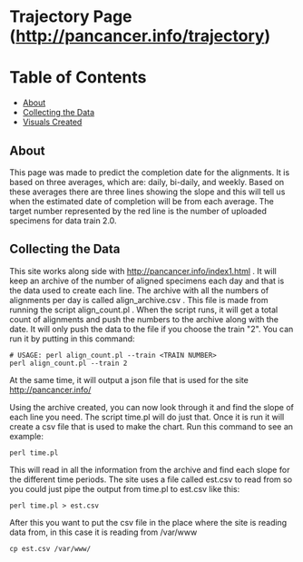 # Trajectory Page (http://pancancer.info/trajectory)

# Table of Contents
  * [About](#about)
  * [Collecting the Data](#collecting-the-data)
  * [Visuals Created](#visuals-created)

## About
This page was made to predict the completion date for the alignments. It is based on three averages, which are: daily, bi-daily, and weekly. Based on these averages there are three lines showing the slope and this will tell us when the estimated date of completion will be from each average. The target number represented by the red line is the number of uploaded specimens for data train 2.0. 

## Collecting the Data
This site works along side with http://pancancer.info/index1.html . It will keep an archive of the number of aligned specimens each day and that is the data used to create each line. The archive with all the numbers of alignments per day is called align_archive.csv . This file is made from running the script align_count.pl . When the script runs, it will get a total count of alignments and push the numbers to the archive along with the date. It will only push the data to the file if you choose the train "2". You can run it by putting in this command:

    # USAGE: perl align_count.pl --train <TRAIN NUMBER>
    perl align_count.pl --train 2
    
At the same time, it will output a json file that is used for the site http://pancancer.info/

Using the archive created, you can now look through it and find the slope of each line you need. The script time.pl will do just that. Once it is run it will create a csv file that is used to make the chart. Run this command to see an example:

    perl time.pl
    
This will read in all the information from the archive and find each slope for the different time periods. The site uses a file called est.csv to read from so you could just pipe the output from time.pl to est.csv like this:

    perl time.pl > est.csv
    
After this you want to put the csv file in the place where the site is reading data from, in this case it is reading from /var/www

    cp est.csv /var/www/
